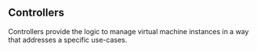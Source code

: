 ## Controllers

Controllers provide the logic to manage virtual machine instances in a way that
addresses a specific use-cases.
